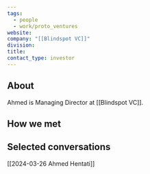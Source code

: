 ```yaml
---
tags:
  - people
  - work/proto_ventures
website: 
company: "[[Blindspot VC]]"
division: 
title: 
contact_type: investor
---
```

## About
Ahmed is Managing Director at [[Blindspot VC]].

## How we met


## Selected conversations
[[2024-03-26 Ahmed Hentati]]